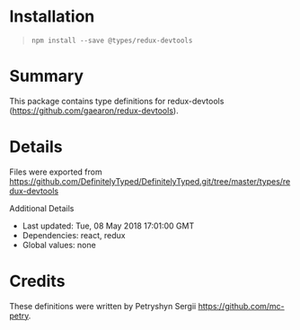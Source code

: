 # Installation
> `npm install --save @types/redux-devtools`

# Summary
This package contains type definitions for redux-devtools (https://github.com/gaearon/redux-devtools).

# Details
Files were exported from https://github.com/DefinitelyTyped/DefinitelyTyped.git/tree/master/types/redux-devtools

Additional Details
 * Last updated: Tue, 08 May 2018 17:01:00 GMT
 * Dependencies: react, redux
 * Global values: none

# Credits
These definitions were written by Petryshyn Sergii <https://github.com/mc-petry>.

